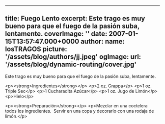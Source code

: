 
---
title: Fuego Lento
excerpt: Este trago es muy bueno para que el fuego de la pasión suba, lentamente.
coverImage: ''
date: 2007-01-15T13:57:47.000+0000
author:
  name: losTRAGOS
  picture: '/assets/blog/authors/jj.jpeg'
ogImage:
  url: '/assets/blog/dynamic-routing/cover.jpg'
---
  Este trago es muy bueno para que el fuego de la pasión suba, lentamente.


&lt;p&gt;&lt;strong&gt;Ingredientes&lt;&#x2F;strong&gt;&lt;&#x2F;p&gt;
&lt;p&gt;2 oz. Grappa&lt;&#x2F;p&gt;
&lt;p&gt;1 oz. Triple Sec&lt;&#x2F;p&gt;
&lt;p&gt;1 Cucharadita Azúcar&lt;&#x2F;p&gt;
&lt;p&gt;1 oz. Jugo de Limón&lt;&#x2F;p&gt;
&lt;p&gt;Hielo&lt;&#x2F;p&gt;

&lt;p&gt;&lt;strong&gt;Preparación&lt;&#x2F;strong&gt;&lt;&#x2F;p&gt;
&lt;p&gt;Mezclar en una coctelera todos los ingredientes.  Servir en una copa y decorarlo con una rodaja de limón.&lt;&#x2F;p&gt;
